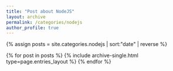 ```yaml
---
title: "Post about NodeJS"
layout: archive
permalink: /categories/nodejs
author_profile: true
---
```


{% assign posts = site.categories.nodejs | sort:"date" | reverse %}

{% for post in posts %}
{% include archive-single.html type=page.entries_layout %}
{% endfor %}
